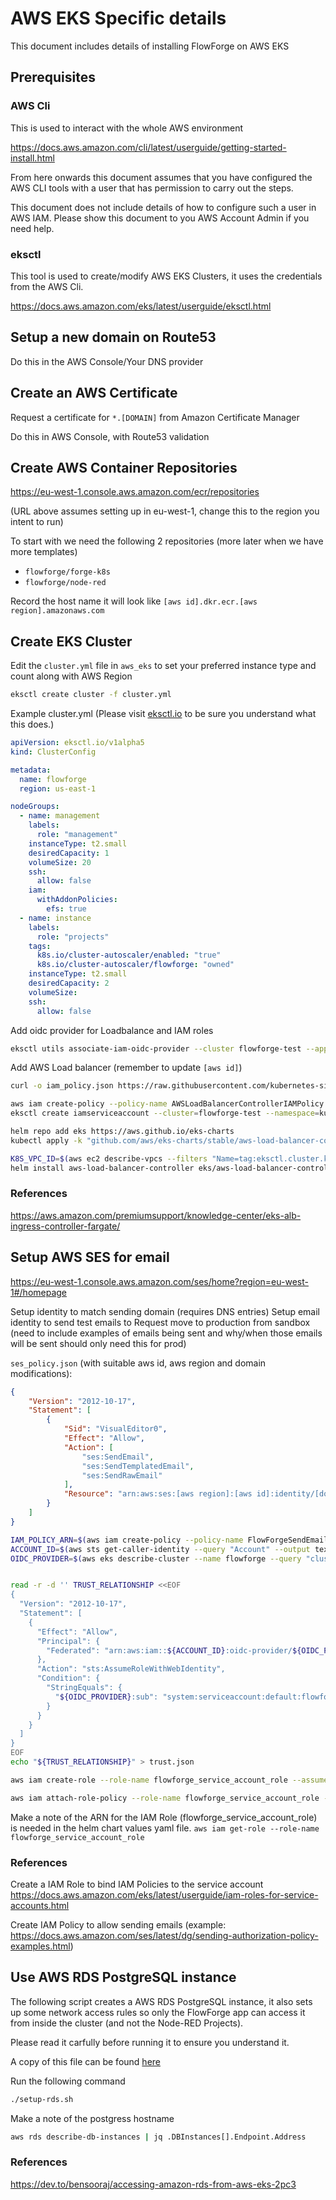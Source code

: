 # AWS EKS Specific details

This document includes details of installing FlowForge on AWS EKS

## Prerequisites

### AWS Cli

This is used to interact with the whole AWS environment

https://docs.aws.amazon.com/cli/latest/userguide/getting-started-install.html

From here onwards this document assumes that you have configured the 
AWS CLI tools with a user that has permission to carry out the steps.

This document does not include details of how to configure such a user
in AWS IAM. Please show this document to you AWS Account Admin if you
need help.

### eksctl

This tool is used to create/modify AWS EKS Clusters, it uses the credentials from the AWS Cli.

https://docs.aws.amazon.com/eks/latest/userguide/eksctl.html

## Setup a new domain on Route53

Do this in the AWS Console/Your DNS provider

## Create an AWS Certificate
Request a certificate for `*.[DOMAIN]` from Amazon Certificate Manager

Do this in AWS Console, with Route53 validation

## Create AWS Container Repositories

https://eu-west-1.console.aws.amazon.com/ecr/repositories

(URL above assumes setting up in eu-west-1, change this to the region you intent to run)

To start with we need the following 2 repositories (more later when we have more templates)

- `flowforge/forge-k8s`
- `flowforge/node-red`

Record the host name it will look like `[aws id].dkr.ecr.[aws region].amazonaws.com`

## Create EKS Cluster
Edit the `cluster.yml` file in `aws_eks` to set your preferred instance type and count along with AWS Region

```bash
eksctl create cluster -f cluster.yml
```

Example cluster.yml (Please visit [eksctl.io](https://eksctl.io/usage/creating-and-managing-clusters/#using-config-files) to be sure you understand what this does.)
```yaml
apiVersion: eksctl.io/v1alpha5
kind: ClusterConfig

metadata:
  name: flowforge
  region: us-east-1

nodeGroups:
  - name: management
    labels:
      role: "management"
    instanceType: t2.small
    desiredCapacity: 1
    volumeSize: 20
    ssh:
      allow: false
    iam:
      withAddonPolicies:
        efs: true
  - name: instance
    labels: 
      role: "projects"
    tags:
      k8s.io/cluster-autoscaler/enabled: "true"
      k8s.io/cluster-autoscaler/flowforge: "owned"
    instanceType: t2.small
    desiredCapacity: 2
    volumeSize:
    ssh:
      allow: false
```

Add oidc provider for Loadbalance and IAM roles
```bash
eksctl utils associate-iam-oidc-provider --cluster flowforge-test --approve
```

Add AWS Load balancer (remember to update `[aws id]`)
```bash
curl -o iam_policy.json https://raw.githubusercontent.com/kubernetes-sigs/aws-load-balancer-controller/v2.2.0/docs/install/iam_policy.json

aws iam create-policy --policy-name AWSLoadBalancerControllerIAMPolicy --policy-document file://iam_policy.json
eksctl create iamserviceaccount --cluster=flowforge-test --namespace=kube-system --name=aws-load-balancer-controller --attach-policy-arn=arn:aws:iam::[aws id]:policy/AWSLoadBalancerControllerIAMPolicy --override-existing-serviceaccounts --approve

helm repo add eks https://aws.github.io/eks-charts
kubectl apply -k "github.com/aws/eks-charts/stable/aws-load-balancer-controller//crds?ref=master"

K8S_VPC_ID=$(aws ec2 describe-vpcs --filters "Name=tag:eksctl.cluster.k8s.io/v1alpha1/cluster-name,Values=flowforge-test" | jq -r '.Vpcs[].VpcId')
helm install aws-load-balancer-controller eks/aws-load-balancer-controller --set clusterName=flowforge-test --set serviceAccount.create=false --set region=eu-west-1 --set vpcId=$K8S_VPC_ID --set serviceAccount.name=aws-load-balancer-controller -n kube-system
```

### References

https://aws.amazon.com/premiumsupport/knowledge-center/eks-alb-ingress-controller-fargate/

## Setup AWS SES for email

https://eu-west-1.console.aws.amazon.com/ses/home?region=eu-west-1#/homepage

Setup identity to match sending domain (requires DNS entries)
Setup email identity to send test emails to
Request move to production from sandbox (need to include examples of emails being sent and why/when those emails will be sent should only need this for prod)


`ses_policy.json` (with suitable aws id, aws region and domain modifications):

```json
{
    "Version": "2012-10-17",
    "Statement": [
        {
            "Sid": "VisualEditor0",
            "Effect": "Allow",
            "Action": [
                "ses:SendEmail",
                "ses:SendTemplatedEmail",
                "ses:SendRawEmail"
            ],
            "Resource": "arn:aws:ses:[aws region]:[aws id]:identity/[domain name]"
        }
    ]
}
```

```bash
IAM_POLICY_ARN=$(aws iam create-policy --policy-name FlowForgeSendEmail --policy-document file://ses_policy.json | jq -r .Policy.Arn)
ACCOUNT_ID=$(aws sts get-caller-identity --query "Account" --output text)
OIDC_PROVIDER=$(aws eks describe-cluster --name flowforge --query "cluster.identity.oidc.issuer" --output text | sed -e "s/^https:\/\///")


read -r -d '' TRUST_RELATIONSHIP <<EOF
{
  "Version": "2012-10-17",
  "Statement": [
    {
      "Effect": "Allow",
      "Principal": {
        "Federated": "arn:aws:iam::${ACCOUNT_ID}:oidc-provider/${OIDC_PROVIDER}"
      },
      "Action": "sts:AssumeRoleWithWebIdentity",
      "Condition": {
        "StringEquals": {
          "${OIDC_PROVIDER}:sub": "system:serviceaccount:default:flowforge"
        }
      }
    }
  ]
}
EOF
echo "${TRUST_RELATIONSHIP}" > trust.json

aws iam create-role --role-name flowforge_service_account_role --assume-role-policy-document file://trust.json --description "Role to bind to flowforge service account"

aws iam attach-role-policy --role-name flowforge_service_account_role --policy-arn=$IAM_POLICY_ARN
```

Make a note of the  ARN for the IAM Role (flowforge_service_account_role) is needed in the helm chart values yaml file.
`aws iam get-role --role-name flowforge_service_account_role`

### References

Create a IAM Role to bind IAM Policies to the service account https://docs.aws.amazon.com/eks/latest/userguide/iam-roles-for-service-accounts.html

Create IAM Policy to allow sending emails (example: https://docs.aws.amazon.com/ses/latest/dg/sending-authorization-policy-examples.html)

## Use AWS RDS PostgreSQL instance

The following script creates a AWS RDS PostgreSQL instance, it also
sets up some network access rules so only the FlowForge app can access
it from inside the cluster (and not the Node-RED Projects).

Please read it carfully before running it to ensure you understand it.

A copy of this file can be found [here](setup-rds.sh)

Run the following command

```bash
./setup-rds.sh
```

Make a note of the postgress hostname
```bash
aws rds describe-db-instances | jq .DBInstances[].Endpoint.Address
```

### References

https://dev.to/bensooraj/accessing-amazon-rds-from-aws-eks-2pc3